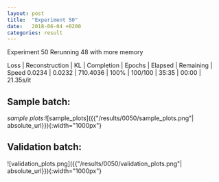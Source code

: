 ```yaml
---
layout: post
title:  "Experiment 50"
date:   2018-06-04 +0200
categories: result
---
```

Experiment 50
Rerunning 48 with more memory

Loss | Reconstruction | KL | Completion | Epochs | Elapsed | Remaining | Speed
0.0234 | 0.0232 | 710.4036 | 100% | 100/100 | 35:35 | 00:00 | 21.35s/it



## **Sample batch**:

_sample plots_:![sample_plots]({{"/results/0050/sample_plots.png"| absolute_url}}){:width="1000px"}

## **Validation batch**:

![validation_plots.png]({{"/results/0050/validation_plots.png"| absolute_url}}){:width="1000px"}
